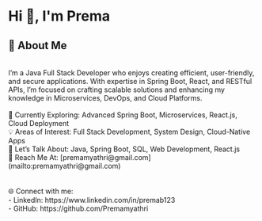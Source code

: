 <h1>Hi 👋, I'm Prema</h1>

<h2>🚀 About Me</h2>
<br>
I’m a Java Full Stack Developer who enjoys creating efficient, user-friendly, and secure applications. With expertise in Spring Boot, React, and RESTful APIs, I’m focused on crafting scalable solutions and enhancing my knowledge in Microservices, DevOps, and Cloud Platforms.
<br><br>
🔭 Currently Exploring: Advanced Spring Boot, Microservices, React.js, Cloud Deployment<br>
💡 Areas of Interest: Full Stack Development, System Design, Cloud-Native Apps<br>
💬 Let’s Talk About: Java, Spring Boot, SQL, Web Development, React.js<br>
📩 Reach Me At: [premamyathri@gmail.com](mailto:premamyathri@gmail.com)<br>
<br><br>
🌐 Connect with me:<br>
- LinkedIn: https://www.linkedin.com/in/premab123<br>
- GitHub: https://github.com/Premamyathri<br>
